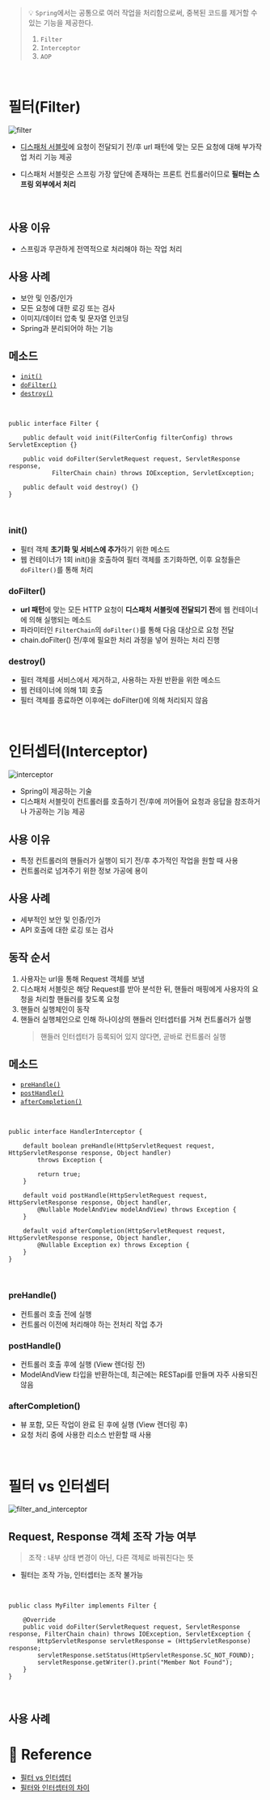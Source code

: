 > :bulb: `Spring`에서는 공통으로 여러 작업을 처리함으로써, 중복된 코드를 제거할 수 있는 기능을 제공한다.
>
> 1. `Filter`
> 2. `Interceptor`
> 3. `AOP`

<br>

# 필터(Filter)

![filter](./images/filter.png)

- [디스패처 서블릿](./servlet.md)에 요청이 전달되기 전/후 url 패턴에 맞는 모든 요청에 대해 부가작업 처리 기능 제공

- 디스패처 서블릿은 스프링 가장 앞단에 존재하는 프론트 컨트롤러이므로 <b>필터는 스프링 외부에서 처리</b>

<br>

## 사용 이유
- 스프링과 무관하게 전역적으로 처리해야 하는 작업 처리

## 사용 사례
- 보안 및 인증/인가
- 모든 요청에 대한 로깅 또는 검사
- 이미지/데이터 압축 및 문자열 인코딩
- Spring과 분리되어야 하는 기능

## 메소드

- [`init()`](#init)
- [`doFilter()`](#dofilter)
- [`destroy()`](#destroy)

<br>

```
public interface Filter {

    public default void init(FilterConfig filterConfig) throws ServletException {}

    public void doFilter(ServletRequest request, ServletResponse response,
            FilterChain chain) throws IOException, ServletException;

    public default void destroy() {}
}
```

<br>

### init()

- 필터 객체 <b>초기화 및 서비스에 추가</b>하기 위한 메소드
- 웹 컨테이너가 1회 init()을 호출하여 필터 객체를 초기화하면, 이후 요청들은 `doFilter()`를 통해 처리

### doFilter()

- <b>url 패턴</b>에 맞는 모든 HTTP 요청이 <b>디스패처 서블릿에 전달되기 전</b>에 웹 컨테이너에 의해 실행되는 메소드
- 파라미터인 `FilterChain`의 `doFilter()`를 통해 다음 대상으로 요청 전달
- chain.doFilter() 전/후에 필요한 처리 과정을 넣어 원하는 처리 진행

### destroy()

- 필터 객체를 서비스에서 제거하고, 사용하는 자원 반환을 위한 메소드
- 웹 컨테이너에 의해 1회 호출
- 필터 객체를 종료하면 이후에는 doFilter()에 의해 처리되지 않음

<br>

# 인터셉터(Interceptor)

![interceptor](./images/interceptor.png)

- Spring이 제공하는 기술
- 디스패처 서블릿이 컨트롤러를 호출하기 전/후에 끼어들어 요청과 응답을 참조하거나 가공하는 기능 제공

## 사용 이유

- 특정 컨트롤러의 핸들러가 실행이 되기 전/후 추가적인 작업을 원할 때 사용
- 컨트롤러로 넘겨주기 위한 정보 가공에 용이

## 사용 사례
- 세부적인 보안 및 인증/인가
- API 호출에 대한 로깅 또는 검사

## 동작 순서

1. 사용자는 url을 통해 Request 객체를 보냄
2. 디스패처 서블릿은 해당 Request를 받아 분석한 뒤, 핸들러 매핑에게 사용자의 요청을 처리할 핸들러를 찾도록 요청
3. 핸들러 실행체인이 동작
4. 핸들러 실행체인으로 인해 하나이상의 핸들러 인터셉터를 거쳐 컨트롤러가 실행
   > 핸들러 인터셉터가 등록되어 있지 않다면, 곧바로 컨트롤러 실행

## 메소드

- [`preHandle()`](#prehandle)
- [`postHandle()`](#posthandle)
- [`afterCompletion()`](#aftercompletion)

<br>

```
public interface HandlerInterceptor {

    default boolean preHandle(HttpServletRequest request, HttpServletResponse response, Object handler)
        throws Exception {

        return true;
    }

    default void postHandle(HttpServletRequest request, HttpServletResponse response, Object handler,
        @Nullable ModelAndView modelAndView) throws Exception {
    }

    default void afterCompletion(HttpServletRequest request, HttpServletResponse response, Object handler,
        @Nullable Exception ex) throws Exception {
    }
}
```

<br>

### preHandle()

- 컨트롤러 호출 전에 실행
- 컨트롤러 이전에 처리해야 하는 전처리 작업 추가

### postHandle()

- 컨트롤러 호출 후에 실행 (View 렌더링 전)
- ModelAndView 타입을 반환하는데, 최근에는 RESTapi를 만들며 자주 사용되진 않음

### afterCompletion()

- 뷰 포함, 모든 작업이 완료 된 후에 실행 (View 렌더링 후)
- 요청 처리 중에 사용한 리소스 반환할 때 사용

<br>

# 필터 vs 인터셉터

![filter_and_interceptor](./images/filter_and_interceptor.png)

## Request, Response 객체 조작 가능 여부

> 조작 : 내부 상태 변경이 아닌, 다른 객체로 바꿔친다는 뜻

- 필터는 조작 가능, 인터셉터는 조작 불가능

<br>

```
public class MyFilter implements Filter {

    @Override
    public void doFilter(ServletRequest request, ServletResponse response, FilterChain chain) throws IOException, ServletException {
        HttpServletResponse servletResponse = (HttpServletResponse) response;
        servletResponse.setStatus(HttpServletResponse.SC_NOT_FOUND);
        servletResponse.getWriter().print("Member Not Found");
    }
}
```

<br>

## 사용 사례

# :newspaper: Reference

- [필터 vs 인터셉터](https://mangkyu.tistory.com/173)
- [필터와 인터셉터의 차이](https://dev-coco.tistory.com/173)
